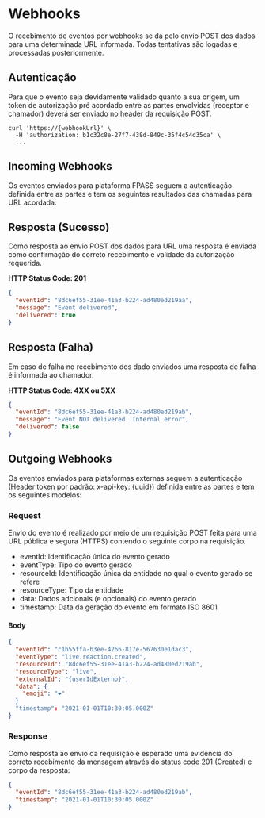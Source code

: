 # Webhooks

O recebimento de eventos por webhooks se dá pelo envio POST dos dados para uma determinada URL informada. Todas tentativas são logadas e processadas posteriormente.

## Autenticação
Para que o evento seja devidamente validado quanto a sua origem, um token de autorização pré acordado entre as partes envolvidas (receptor e chamador) deverá ser enviado no header da requisição POST.

```curl
curl 'https://{webhookUrl}' \
  -H 'authorization: b1c32c8e-27f7-438d-849c-35f4c54d35ca' \
  ...
```

## Incoming Webhooks
Os eventos enviados para plataforma FPASS seguem a autenticação definida entre as partes e tem os seguintes resultados das chamadas para URL acordada:

## Resposta (Sucesso)
Como resposta ao envio POST dos dados para URL uma resposta é enviada como confirmação do correto recebimento e validade da autorização requerida.

**HTTP Status Code: 201**
```json
{
  "eventId": "8dc6ef55-31ee-41a3-b224-ad480ed219aa",
  "message": "Event delivered",
  "delivered": true
}
```

## Resposta (Falha)
Em caso de falha no recebimento dos dado enviados uma resposta de falha é informada ao chamador.

**HTTP Status Code: 4XX ou 5XX**
```json
{
  "eventId": "8dc6ef55-31ee-41a3-b224-ad480ed219ab",
  "message": "Event NOT delivered. Internal error",
  "delivered": false
}
```

## Outgoing Webhooks
Os eventos enviados para plataformas externas seguem a autenticação (Header token por padrão: x-api-key: {uuid}) definida entre as partes e tem os seguintes modelos:

### Request
Envio do evento é realizado por meio de um requisição POST feita para uma URL pública e segura (HTTPS) contendo o seguinte corpo na requisição.

* eventId: Identificação única do evento gerado
* eventType: Tipo do evento gerado
* resourceId: Identificação única da entidade no qual o evento gerado se refere
* resourceType: Tipo da entidade
* data: Dados adcionais (e opcionais) do evento gerado
* timestamp: Data da geração do evento em formato ISO 8601

#### Body
```json
{
  "eventId": "c1b55ffa-b3ee-4266-817e-567630e1dac3",
  "eventType": "live.reaction.created",
  "resourceId": "8dc6ef55-31ee-41a3-b224-ad480ed219ab",
  "resourceType": "live",
  "externalId": "{userIdExterno}",
  "data": {
    "emoji": "❤️"
  }
  "timestamp": "2021-01-01T10:30:05.000Z"
}
```

### Response
Como resposta ao envio da requisição é esperado uma evidencia do correto recebimento da mensagem através do status code 201 (Created) e corpo da resposta:

```json
{
  "eventId": "8dc6ef55-31ee-41a3-b224-ad480ed219ab",
  "timestamp": "2021-01-01T10:30:05.000Z"
}
```

